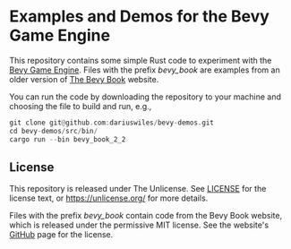 # Examples and Demos for the Bevy Game Engine

This repository contains some simple Rust code to experiment with the [Bevy Game Engine](https://github.com/bevyengine/bevy). Files with the prefix *bevy_book* are examples from an older version of [The Bevy Book](https://bevyengine.org/learn/book/introduction/) website.

You can run the code by downloading the repository to your machine and choosing the file to build and run, e.g.,

```rust
git clone git@github.com:dariuswiles/bevy-demos.git
cd bevy-demos/src/bin/
cargo run --bin bevy_book_2_2
```

 
## License

This repository is released under The Unlicense. See [LICENSE](LICENSE) for the license text, or https://unlicense.org/ for more details.

Files with the prefix *bevy_book* contain code from the Bevy Book website, which is released under the permissive MIT license. See the website's [GitHub](https://github.com/bevyengine/bevy-website) page for the license.